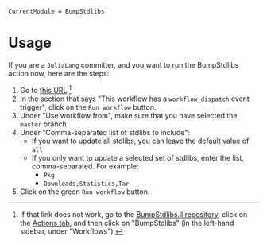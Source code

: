 ```@meta
CurrentModule = BumpStdlibs
```

# Usage

If you are a `JuliaLang` committer, and you want to run
the BumpStdlibs action now, here are the steps:
1. Go to [this URL](https://github.com/JuliaLang/BumpStdlibs.jl/actions/workflows/BumpStdlibs.yml).[^1]
2. In the section that says "This workflow has a `workflow_dispatch` event trigger", click on the `Run workflow` button.
3. Under "Use workflow from", make sure that you have selected the `master` branch
4. Under "Comma-separated list of stdlibs to include":
    - If you want to update all stdlibs, you can leave the default value of `all`
    - If you only want to update a selected set of stdlibs, enter the list, comma-separated. For example:
        - `Pkg`
        - `Downloads,Statistics,Tar`
5. Click on the green `Run workflow` button.

[^1]: If that link does not work, go to the [BumpStdlibs.jl repository](https://github.com/JuliaLang/BumpStdlibs.jl), click on the [Actions tab](https://github.com/JuliaLang/BumpStdlibs.jl/actions), and then click on "BumpStdlibs" (in the left-hand sidebar, under "Workflows").
